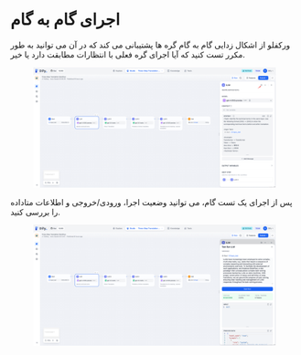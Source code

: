 # اجرای گام به گام

ورکفلو از اشکال زدایی گام به گام گره ها پشتیبانی می کند که در آن می توانید به طور مکرر تست کنید که آیا اجرای گره فعلی با انتظارات مطابقت دارد یا خیر.

<figure><img src="../../../.gitbook/assets/output (3) (3).png" alt=""><figcaption></figcaption></figure>

پس از اجرای یک تست گام، می توانید وضعیت اجرا، ورودی/خروجی و اطلاعات متاداده را بررسی کنید.

<figure><img src="../../../.gitbook/assets/output (4) (2).png" alt=""><figcaption></figcaption></figure>
